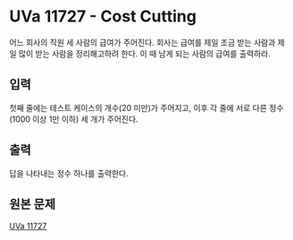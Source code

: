 # UVa 11727 - Cost Cutting

어느 회사의 직원 세 사람의 급여가 주어진다. 회사는 급여를 제일 조금 받는 사람과 제일 많이 받는 사람을 정리해고하려 한다. 이 때 남게 되는 사람의 급여를 출력하라.

## 입력

첫째 줄에는 테스트 케이스의 개수(20 미만)가 주어지고, 이후 각 줄에 서로 다른 정수(1000 이상 1만 이하) 세 개가 주어진다.

## 출력

답을 나타내는 정수 하나를 출력한다.

## 원본 문제

[UVa 11727](https://uva.onlinejudge.org/index.php?option=onlinejudge&page=show_problem&problem=2827)
